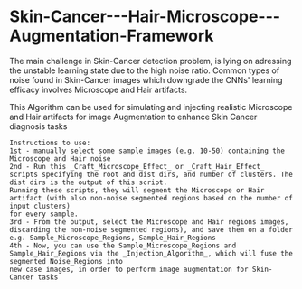 # Skin-Cancer---Hair-Microscope---Augmentation-Framework

The main challenge in Skin-Cancer detection problem, is lying on adressing the unstable learning state due to the high noise ratio. 
Common types of noise found in Skin-Cancer images which downgrade the CNNs' learning efficacy involves Microscope and Hair artifacts.

This Algorithm can be used for simulating and injecting realistic Microscope and Hair artifacts for image Augmentation to enhance Skin Cancer diagnosis tasks


    Instructions to use:
    1st - manually select some sample images (e.g. 10-50) containing the Microscope and Hair noise
    2nd - Run this _Craft_Microscope_Effect_ or _Craft_Hair_Effect_ scripts specifying the root and dist dirs, and number of clusters. The dist dirs is the output of this script.
    Running these scripts, they will segment the Microscope or Hair artifact (with also non-noise segmented regions based on the number of input clusters)
    for every sample.
    3rd - From the output, select the Microscope and Hair regions images, discarding the non-noise segmented regions), and save them on a folder
    e.g. Sample_Microscope_Regions, Sample_Hair_Regions
    4th - Now, you can use the Sample_Microscope_Regions and Sample_Hair_Regions via the _Injection_Algorithm_, which will fuse the segmented Noise_Regions into
    new case images, in order to perform image augmentation for Skin-Cancer tasks

